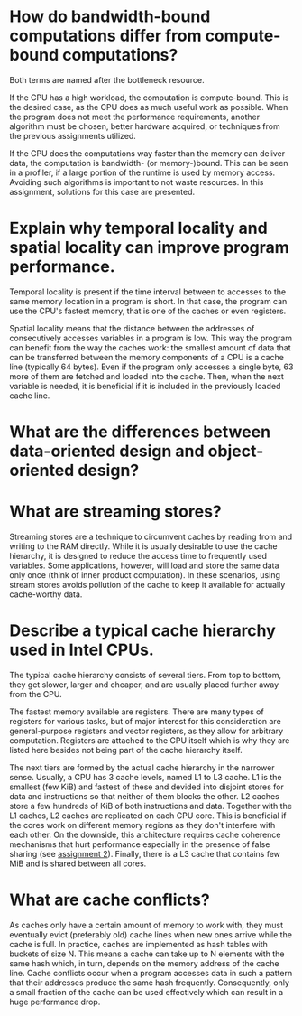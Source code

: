 # How do bandwidth-bound computations differ from compute-bound computations?
Both terms are named after the bottleneck resource.

If the CPU has a high workload, the computation is compute-bound.
This is the desired case, as the CPU does as much useful work as possible.
When the program does not meet the performance requirements, another algorithm must be chosen, better hardware acquired, or techniques from the previous assignments utilized.

If the CPU does the computations way faster than the memory can deliver data, the computation is bandwidth- (or memory-)bound.
This can be seen in a profiler, if a large portion of the runtime is used by memory access.
Avoiding such algorithms is important to not waste resources.
In this assignment, solutions for this case are presented.

# Explain why temporal locality and spatial locality can improve program performance.
Temporal locality is present if the time interval between to accesses to the same memory location in a program is short.
In that case, the program can use the CPU's fastest memory, that is one of the caches or even registers.

Spatial locality means that the distance between the addresses of consecutively accesses variables in a program is low.
This way the program can benefit from the way the caches work:
the smallest amount of data that can be transferred between the memory components of a CPU is a cache line (typically 64 bytes).
Even if the program only accesses a single byte, 63 more of them are fetched and loaded into the cache.
Then, when the next variable is needed, it is beneficial if it is included in the previously loaded cache line.


# What are the differences between data-oriented design and object-oriented design?


# What are streaming stores?
Streaming stores are a technique to circumvent caches by reading from and writing to the RAM directly.
While it is usually desirable to use the cache hierarchy, it is designed to reduce the access time to frequently used variables.
Some applications, however, will load and store the same data only once (think of inner product computation).
In these scenarios, using stream stores avoids pollution of the cache to keep it available for actually cache-worthy data.

# Describe a typical cache hierarchy used in Intel CPUs.
The typical cache hierarchy consists of several tiers.
From top to bottom, they get slower, larger and cheaper, and are usually placed further away from the CPU.

The fastest memory available are registers.
There are many types of registers for various tasks, but of major interest for this consideration are general-purpose registers and vector registers, as they allow for arbitrary computation.
Registers are attached to the CPU itself which is why they are listed here besides not being part of the cache hierarchy itself.

The next tiers are formed by the actual cache hierarchy in the narrower sense.
Usually, a CPU has 3 cache levels, named L1 to L3 cache.
L1 is the smallest (few KiB) and fastest of these and devided into disjoint stores for data and instructions so that neither of them blocks the other.
L2 caches store a few hundreds of KiB of both instructions and data.
Together with the L1 caches, L2 caches are replicated on each CPU core.
This is beneficial if the cores work on different memory regions as they don't interfere with each other.
On the downside, this architecture requires cache coherence mechanisms that hurt performance especially in the presence of false sharing (see [assignment 2](../assignment02/written_answers.md)).
Finally, there is a L3 cache that contains few MiB and is shared between all cores.

# What are cache conflicts?
As caches only have a certain amount of memory to work with, they must eventually evict (preferably old) cache lines when new ones arrive while the cache is full.
In practice, caches are implemented as hash tables with buckets of size N.
This means a cache can take up to N elements with the same hash which, in turn, depends on the memory address of the cache line.
Cache conflicts occur when a program accesses data in such a pattern that their addresses produce the same hash frequently.
Consequently, only a small fraction of the cache can be used effectively which can result in a huge performance drop.
